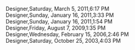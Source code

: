 ﻿Designer,Saturday, March 5, 2011,6:17 PM  Designer,Sunday, January 16, 2011,3:33 PM  Designer,Sunday, January 16, 2011,1:54 PM  Designer,Friday, August 7, 2009,1:35 PM  Designer,Wednesday, February 15, 2006,2:46 PM  Designer,Saturday, October 25, 2003,4:03 PM